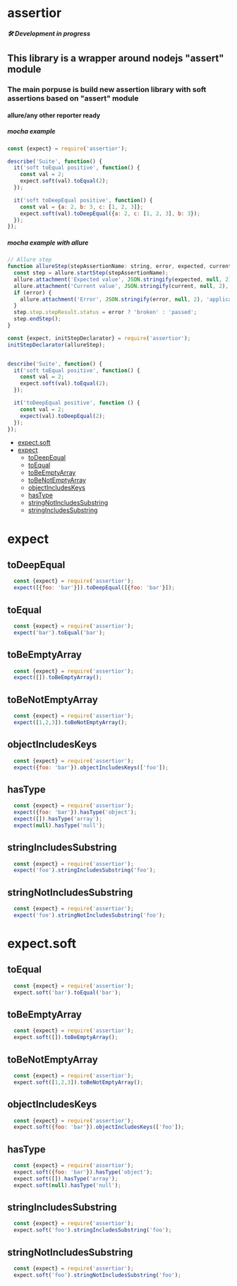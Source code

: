 # assertior

##### 🛠  Development in progress

## This library is a wrapper around nodejs "assert" module

### The main porpuse is build new assertion library with soft assertions based on "assert" module

#### allure/any other reporter ready

##### mocha example
```js
const {expect} = require('assertior');

describe('Suite', function() {
  it('soft toEqual positive', function() {
    const val = 2;
    expect.soft(val).toEqual(2);
  });

  it('soft toDeepEqual positive', function() {
    const val = {a: 2, b: 3, c: [1, 2, 3]};
    expect.soft(val).toDeepEqual({a: 2, c: [1, 2, 3], b: 3});
  });
});
```

##### mocha example with allure
```js
// Allure step
function allureStep(stepAssertionName: string, error, expected, current) {
  const step = allure.startStep(stepAssertionName);
  allure.attachment('Expected value', JSON.stringify(expected, null, 2), 'application/json');
  allure.attachment('Current value', JSON.stringify(current, null, 2), 'application/json');
  if (error) {
    allure.attachment('Error', JSON.stringify(error, null, 2), 'application/json');
  }
  step.step.stepResult.status = error ? 'broken' : 'passed';
  step.endStep();
}

const {expect, initStepDeclarator} = require('assertior');
initStepDeclarator(allureStep);


describe('Suite', function() {
  it('soft toEqual positive', function() {
    const val = 2;
    expect.soft(val).toEqual(2);
  });

  it('toDeepEqual positive', function () {
    const val = 2;
    expect(val).toDeepEqual(2);
  });
});
```
- [expect.soft](#expect.soft)
- [expect](#expect)
  * [toDeepEqual](#todeepequal)
  * [toEqual](#toequal)
  * [toBeEmptyArray](#tobeemptyarray)
  * [toBeNotEmptyArray](#tobenotemptyarray)
  * [objectIncludesKeys](#objectincludeskeys)
  * [hasType](#hastype)
  * [stringNotIncludesSubstring](#stringnotincludesubstring)
  * [stringIncludesSubstring](#stringincludesubstring)

# expect
## toDeepEqual
```js
  const {expect} = require('assertior');
  expect([{foo: 'bar'}]).toDeepEqual([{foo: 'bar'}]);
```

## toEqual
```js
  const {expect} = require('assertior');
  expect('bar').toEqual('bar');
```

## toBeEmptyArray
```js
  const {expect} = require('assertior');
  expect([]).toBeEmptyArray();
```

## toBeNotEmptyArray
```js
  const {expect} = require('assertior');
  expect([1,2,3]).toBeNotEmptyArray();
```

## objectIncludesKeys
```js
  const {expect} = require('assertior');
  expect({foo: 'bar'}).objectIncludesKeys(['foo']);
```

## hasType
```js
  const {expect} = require('assertior');
  expect({foo: 'bar'}).hasType('object');
  expect([]).hasType('array');
  expect(null).hasType('null');
```

## stringIncludesSubstring
```js
  const {expect} = require('assertior');
  expect('foo').stringIncludesSubstring('foo');
```

## stringNotIncludesSubstring
```js
  const {expect} = require('assertior');
  expect('foo').stringNotIncludesSubstring('foo');
```

# expect.soft
## toEqual
```js
  const {expect} = require('assertior');
  expect.soft('bar').toEqual('bar');
```

## toBeEmptyArray
```js
  const {expect} = require('assertior');
  expect.soft([]).toBeEmptyArray();
```

## toBeNotEmptyArray
```js
  const {expect} = require('assertior');
  expect.soft([1,2,3]).toBeNotEmptyArray();
```

## objectIncludesKeys
```js
  const {expect} = require('assertior');
  expect.soft({foo: 'bar'}).objectIncludesKeys(['foo']);
```

## hasType
```js
  const {expect} = require('assertior');
  expect.soft({foo: 'bar'}).hasType('object');
  expect.soft([]).hasType('array');
  expect.soft(null).hasType('null');
```

## stringIncludesSubstring
```js
  const {expect} = require('assertior');
  expect.soft('foo').stringIncludesSubstring('foo');
```

## stringNotIncludesSubstring
```js
  const {expect} = require('assertior');
  expect.soft('foo').stringNotIncludesSubstring('foo');
```